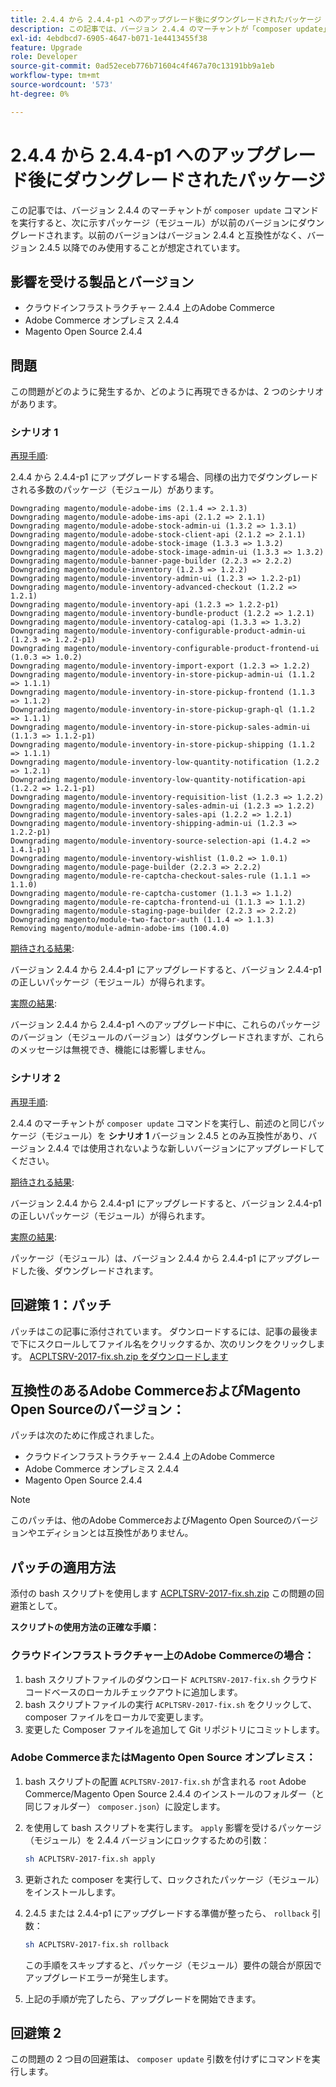```yaml
---
title: 2.4.4 から 2.4.4-p1 へのアップグレード後にダウングレードされたパッケージ
description: この記事では、バージョン 2.4.4 のマーチャントが「composer update」コマンドを実行し、次に示すパッケージ（モジュール）が以前のバージョンにダウングレードされる問題のホットフィックスを提供します。以前のバージョンはバージョン 2.4.4 と互換性がなく、バージョン 2.4.5 以降でのみ使用することが想定されています。
exl-id: 4ebdbcd7-6905-4647-b071-1e4413455f38
feature: Upgrade
role: Developer
source-git-commit: 0ad52eceb776b71604c4f467a70c13191bb9a1eb
workflow-type: tm+mt
source-wordcount: '573'
ht-degree: 0%

---
```


# 2.4.4 から 2.4.4-p1 へのアップグレード後にダウングレードされたパッケージ

この記事では、バージョン 2.4.4 のマーチャントが `composer update` コマンドを実行すると、次に示すパッケージ（モジュール）が以前のバージョンにダウングレードされます。以前のバージョンはバージョン 2.4.4 と互換性がなく、バージョン 2.4.5 以降でのみ使用することが想定されています。

## 影響を受ける製品とバージョン

* クラウドインフラストラクチャー 2.4.4 上のAdobe Commerce
* Adobe Commerce オンプレミス 2.4.4
* Magento Open Source 2.4.4

## 問題

この問題がどのように発生するか、どのように再現できるかは、2 つのシナリオがあります。

### シナリオ 1

<u>再現手順</u>:

2.4.4 から 2.4.4-p1 にアップグレードする場合、同様の出力でダウングレードされる多数のパッケージ（モジュール）があります。

```text
Downgrading magento/module-adobe-ims (2.1.4 => 2.1.3)
Downgrading magento/module-adobe-ims-api (2.1.2 => 2.1.1)
Downgrading magento/module-adobe-stock-admin-ui (1.3.2 => 1.3.1)
Downgrading magento/module-adobe-stock-client-api (2.1.2 => 2.1.1)
Downgrading magento/module-adobe-stock-image (1.3.3 => 1.3.2)
Downgrading magento/module-adobe-stock-image-admin-ui (1.3.3 => 1.3.2)
Downgrading magento/module-banner-page-builder (2.2.3 => 2.2.2)
Downgrading magento/module-inventory (1.2.3 => 1.2.2)
Downgrading magento/module-inventory-admin-ui (1.2.3 => 1.2.2-p1)
Downgrading magento/module-inventory-advanced-checkout (1.2.2 => 1.2.1)
Downgrading magento/module-inventory-api (1.2.3 => 1.2.2-p1)
Downgrading magento/module-inventory-bundle-product (1.2.2 => 1.2.1)
Downgrading magento/module-inventory-catalog-api (1.3.3 => 1.3.2)
Downgrading magento/module-inventory-configurable-product-admin-ui (1.2.3 => 1.2.2-p1)
Downgrading magento/module-inventory-configurable-product-frontend-ui (1.0.3 => 1.0.2)
Downgrading magento/module-inventory-import-export (1.2.3 => 1.2.2)
Downgrading magento/module-inventory-in-store-pickup-admin-ui (1.1.2 => 1.1.1)
Downgrading magento/module-inventory-in-store-pickup-frontend (1.1.3 => 1.1.2)
Downgrading magento/module-inventory-in-store-pickup-graph-ql (1.1.2 => 1.1.1)
Downgrading magento/module-inventory-in-store-pickup-sales-admin-ui (1.1.3 => 1.1.2-p1)
Downgrading magento/module-inventory-in-store-pickup-shipping (1.1.2 => 1.1.1)
Downgrading magento/module-inventory-low-quantity-notification (1.2.2 => 1.2.1)
Downgrading magento/module-inventory-low-quantity-notification-api (1.2.2 => 1.2.1-p1)
Downgrading magento/module-inventory-requisition-list (1.2.3 => 1.2.2)
Downgrading magento/module-inventory-sales-admin-ui (1.2.3 => 1.2.2)
Downgrading magento/module-inventory-sales-api (1.2.2 => 1.2.1)
Downgrading magento/module-inventory-shipping-admin-ui (1.2.3 => 1.2.2-p1)
Downgrading magento/module-inventory-source-selection-api (1.4.2 => 1.4.1-p1)
Downgrading magento/module-inventory-wishlist (1.0.2 => 1.0.1)
Downgrading magento/module-page-builder (2.2.3 => 2.2.2)
Downgrading magento/module-re-captcha-checkout-sales-rule (1.1.1 => 1.1.0)
Downgrading magento/module-re-captcha-customer (1.1.3 => 1.1.2)
Downgrading magento/module-re-captcha-frontend-ui (1.1.3 => 1.1.2)
Downgrading magento/module-staging-page-builder (2.2.3 => 2.2.2)
Downgrading magento/module-two-factor-auth (1.1.4 => 1.1.3)
Removing magento/module-admin-adobe-ims (100.4.0)
```

<u>期待される結果</u>:

バージョン 2.4.4 から 2.4.4-p1 にアップグレードすると、バージョン 2.4.4-p1 の正しいパッケージ（モジュール）が得られます。

<u>実際の結果</u>:

バージョン 2.4.4 から 2.4.4-p1 へのアップグレード中に、これらのパッケージのバージョン（モジュールのバージョン）はダウングレードされますが、これらのメッセージは無視でき、機能には影響しません。

### シナリオ 2

<u>再現手順</u>:

2.4.4 のマーチャントが `composer update` コマンドを実行し、前述のと同じパッケージ（モジュール）を **シナリオ 1** バージョン 2.4.5 とのみ互換性があり、バージョン 2.4.4 では使用されないような新しいバージョンにアップグレードしてください。

<u>期待される結果</u>:

バージョン 2.4.4 から 2.4.4-p1 にアップグレードすると、バージョン 2.4.4-p1 の正しいパッケージ（モジュール）が得られます。

<u>実際の結果</u>:

パッケージ（モジュール）は、バージョン 2.4.4 から 2.4.4-p1 にアップグレードした後、ダウングレードされます。

## 回避策 1：パッチ

パッチはこの記事に添付されています。 ダウンロードするには、記事の最後まで下にスクロールしてファイル名をクリックするか、次のリンクをクリックします。 [ACPLTSRV-2017-fix.sh.zip をダウンロードします](assets/ACPLTSRV-2017-fix.sh.zip)

## 互換性のあるAdobe CommerceおよびMagento Open Sourceのバージョン：

パッチは次のために作成されました。

* クラウドインフラストラクチャー 2.4.4 上のAdobe Commerce
* Adobe Commerce オンプレミス 2.4.4
* Magento Open Source 2.4.4

>[!NOTE]
>
>このパッチは、他のAdobe CommerceおよびMagento Open Sourceのバージョンやエディションとは互換性がありません。

## パッチの適用方法

添付の bash スクリプトを使用します [ACPLTSRV-2017-fix.sh.zip](assets/ACPLTSRV-2017-fix.sh.zip) この問題の回避策として。

**スクリプトの使用方法の正確な手順：**

### クラウドインフラストラクチャー上のAdobe Commerceの場合：

1. bash スクリプトファイルのダウンロード `ACPLTSRV-2017-fix.sh` クラウドコードベースのローカルチェックアウトに追加します。
1. bash スクリプトファイルの実行 `ACPLTSRV-2017-fix.sh` をクリックして、composer ファイルをローカルで変更します。
1. 変更した Composer ファイルを追加して Git リポジトリにコミットします。

### Adobe CommerceまたはMagento Open Source オンプレミス：

1. bash スクリプトの配置 `ACPLTSRV-2017-fix.sh` が含まれる `root` Adobe Commerce/Magento Open Source 2.4.4 のインストールのフォルダー（と同じフォルダー） `composer.json`）に設定します。
1. を使用して bash スクリプトを実行します。 `apply` 影響を受けるパッケージ（モジュール）を 2.4.4 バージョンにロックするための引数：

   ```bash
   sh ACPLTSRV-2017-fix.sh apply
   ```

1. 更新された composer を実行して、ロックされたパッケージ（モジュール）をインストールします。
1. 2.4.5 または 2.4.4-p1 にアップグレードする準備が整ったら、 `rollback` 引数：

   ```bash
   sh ACPLTSRV-2017-fix.sh rollback
   ```

   この手順をスキップすると、パッケージ（モジュール）要件の競合が原因でアップグレードエラーが発生します。
1. 上記の手順が完了したら、アップグレードを開始できます。

## 回避策 2

この問題の 2 つ目の回避策は、 `composer update` 引数を付けずにコマンドを実行します。
